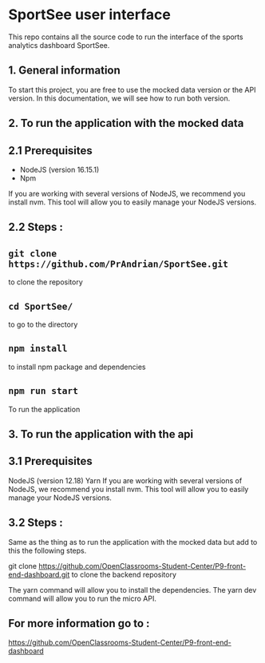 # SportSee user interface 

This repo contains all the source code to run the interface of the sports analytics dashboard SportSee.

## 1. General information

To start this project, you are free to use the mocked data version or the API version. In this documentation, we will see how to run both version.
## 2. To run the application with the mocked data

## 2.1 Prerequisites

- NodeJS (version 16.15.1)
- Npm

If you are working with several versions of NodeJS, we recommend you install nvm. This tool will allow you to easily manage your NodeJS versions.

## 2.2 Steps : 

## `git clone https://github.com/PrAndrian/SportSee.git`
to clone the repository

## `cd SportSee/`
to go to the directory 

## `npm install`
to install npm package and dependencies

## `npm run start`
To run the application 
## 3. To run the application with the api 

## 3.1 Prerequisites

NodeJS (version 12.18)
Yarn
If you are working with several versions of NodeJS, we recommend you install nvm. This tool will allow you to easily manage your NodeJS versions.

## 3.2 Steps : 

Same as the thing as to run the application with the mocked data but add to this the following steps.
  
git clone https://github.com/OpenClassrooms-Student-Center/P9-front-end-dashboard.git
to clone the backend repository

The yarn command will allow you to install the dependencies.
The yarn dev command will allow you to run the micro API.

## For more information go to : 
https://github.com/OpenClassrooms-Student-Center/P9-front-end-dashboard
